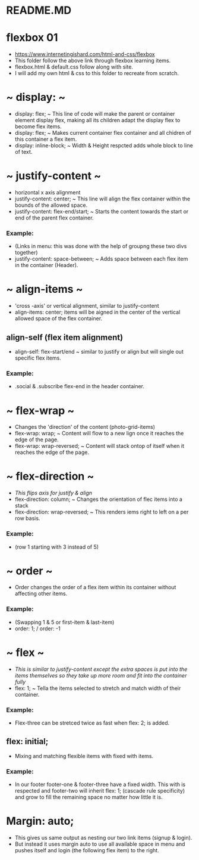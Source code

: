# README.MD

# flexbox 01
 - https://www.internetingishard.com/html-and-css/flexbox
 - This folder follow the above link through flexbox learning items.
 - flexbox.html & default.css follow along with site.
 - I will add my own html & css to this folder to recreate from scratch.
 

# ~ display: ~

- display: flex; ~ This line of code will make the parent or 
container element display flex, making all its children
adapt the display flex to become flex items.
- display: flex; ~ Makes current container flex container and all chidren of this container a flex item.
- display: inline-block; ~ Width & Height respcted adds whole block to line of text.

# ~ justify-content ~
- horizontal x axis alignment 
- justify-content: center; ~ This line will align the flex container within the bounds of the allowed space.
- justify-content: flex-end/start; ~ Starts the content towards the start or end of the parent flex container.
### Example:
- (Links in menu: this was done with the help of groupng these two divs together)
- justify-content: space-between; ~ Adds space between each flex item in the container (Header).

# ~ align-items ~
- 'cross -axis' or vertical alignment, similar to justify-content
- align-items: center; items will be aigned in the center of the vertical allowed space of the flex container.
## align-self (flex item alignment)
- align-self: flex-start/end ~ similar to justify or align but will single out specific flex items.
### Example:
- .social & .subscribe flex-end in the header container.

# ~ flex-wrap ~
- Changes the 'direction' of the content (photo-grid-items)
- flex-wrap: wrap; ~ Content will flow to a new lign once it reaches the edge of the page.
- flex-wrap: wrap-reversed; ~ Content will stack ontop of itself when it reaches the edge of the page.

# ~ flex-direction ~
- *This flips axis for justify & align*
- flex-direction: column; ~ Changes the orientation of flec items into a stack 
- flex-direction: wrap-reversed; ~ This renders iems right to left on a per row basis.
### Example:
- (row 1 starting with 3 instead of 5)

# ~ order ~
- Order changes the order of a flex item within its container without affecting other items.
### Example:
- (Swapping 1 & 5 or first-item & last-item)
- order: 1; / order: -1

# ~ flex ~
- *This is similar to justify-content except the extra spaces is put into the items themselves so they take up more room and fit into the container fully*
- flex: 1; ~ Tella the items selected to stretch and match width of their container. 
### Example:
- Flex-three can be stretced twice as fast when flex: 2; is added.
## flex: initial;
- Mixing and matching flexible items with fixed with items.
### Example:
- In our footer footer-one & footer-three have a fixed width. This with is respected and footer-two will inherit flex: 1; (cascade rule specificity) and grow to fill the remaining space no matter how little it is.

# Margin: auto;
- This gives us same output as nesting our two link items (signup & login).
- But instead it uses margin auto to use all available space in menu and pushes itself and login (the following flex item) to the right.